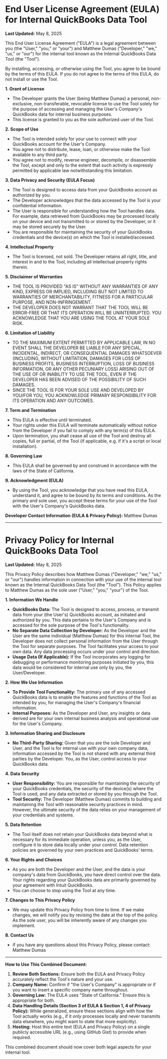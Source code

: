# End User License Agreement (EULA) for Internal QuickBooks Data Tool

**Last Updated:** May 8, 2025

This End User License Agreement ("EULA") is a legal agreement between you (the "User," "you," or "your") and Matthew Dumas ("Developer," "we," "us," or "our") for the internal tool known as the Internal QuickBooks Data Tool (the "Tool").

By installing, accessing, or otherwise using the Tool, you agree to be bound by the terms of this EULA. If you do not agree to the terms of this EULA, do not install or use the Tool.

**1. Grant of License**

* The Developer grants the User (being Matthew Dumas) a personal, non-exclusive, non-transferable, revocable license to use the Tool solely for the purpose of accessing and managing the User's Company's QuickBooks data for internal business purposes.
* This license is granted to you as the sole authorized user of the Tool.

**2. Scope of Use**

* The Tool is intended solely for your use to connect with your QuickBooks account for the User's Company.
* You agree not to distribute, lease, loan, or otherwise make the Tool available to any third party.
* You agree not to modify, reverse engineer, decompile, or disassemble the Tool, except and only to the extent that such activity is expressly permitted by applicable law notwithstanding this limitation.

**3. Data Privacy and Security (EULA Focus)**

* The Tool is designed to access data from your QuickBooks account as authorized by you.
* The Developer acknowledges that the data accessed by the Tool is your confidential information.
* The User is responsible for understanding how the Tool handles data. For example, data retrieved from QuickBooks may be processed locally on your device and not transmitted to or stored by the Developer, or it may be stored securely by the User.
* You are responsible for maintaining the security of your QuickBooks credentials and the device(s) on which the Tool is installed/accessed.

**4. Intellectual Property**

* The Tool is licensed, not sold. The Developer retains all right, title, and interest in and to the Tool, including all intellectual property rights therein.

**5. Disclaimer of Warranties**

* THE TOOL IS PROVIDED "AS IS" WITHOUT ANY WARRANTIES OF ANY KIND, EXPRESS OR IMPLIED, INCLUDING BUT NOT LIMITED TO WARRANTIES OF MERCHANTABILITY, FITNESS FOR A PARTICULAR PURPOSE, AND NON-INFRINGEMENT.
* THE DEVELOPER DOES NOT WARRANT THAT THE TOOL WILL BE ERROR-FREE OR THAT ITS OPERATION WILL BE UNINTERRUPTED. YOU ACKNOWLEDGE THAT YOU ARE USING THE TOOL AT YOUR SOLE RISK.

**6. Limitation of Liability**

* TO THE MAXIMUM EXTENT PERMITTED BY APPLICABLE LAW, IN NO EVENT SHALL THE DEVELOPER BE LIABLE FOR ANY SPECIAL, INCIDENTAL, INDIRECT, OR CONSEQUENTIAL DAMAGES WHATSOEVER (INCLUDING, WITHOUT LIMITATION, DAMAGES FOR LOSS OF BUSINESS PROFITS, BUSINESS INTERRUPTION, LOSS OF BUSINESS INFORMATION, OR ANY OTHER PECUNIARY LOSS) ARISING OUT OF THE USE OF OR INABILITY TO USE THE TOOL, EVEN IF THE DEVELOPER HAS BEEN ADVISED OF THE POSSIBILITY OF SUCH DAMAGES.
* SINCE THE TOOL IS FOR YOUR SOLE USE AND DEVELOPED BY YOU/FOR YOU, YOU ACKNOWLEDGE PRIMARY RESPONSIBILITY FOR ITS OPERATION AND ANY OUTCOMES.

**7. Term and Termination**

* This EULA is effective until terminated.
* Your rights under this EULA will terminate automatically without notice from the Developer if you fail to comply with any term(s) of this EULA.
* Upon termination, you shall cease all use of the Tool and destroy all copies, full or partial, of the Tool (if applicable, e.g. if it's a script or local installation).

**8. Governing Law**

* This EULA shall be governed by and construed in accordance with the laws of the State of California.

**9. Acknowledgment (EULA)**

* By using the Tool, you acknowledge that you have read this EULA, understand it, and agree to be bound by its terms and conditions. As the primary and sole user, you accept these terms for your use of the Tool with the User's Company's QuickBooks data.

**Developer Contact Information (EULA & Privacy Policy):**
Matthew Dumas

---

# Privacy Policy for Internal QuickBooks Data Tool

**Last Updated:** May 8, 2025

This Privacy Policy describes how Matthew Dumas ("Developer," "we," "us," or "our") handles information in connection with your use of the internal tool known as the Internal QuickBooks Data Tool (the "Tool"). This Policy applies to Matthew Dumas as the sole user ("User," "you," "your") of the Tool.

**1. Information We Handle**

* **QuickBooks Data:** The Tool is designed to access, process, or transmit data from your (the User's) QuickBooks account, as initiated and authorized by you. This data pertains to the User's Company and is accessed for the sole purpose of the Tool's functionality.
* **No Separate Data Collection by Developer:** As the Developer and the User are the same individual (Matthew Dumas) for this internal Tool, the Developer does not collect personal information from the User through the Tool for separate purposes. The Tool facilitates your access to your own data. Any data processing occurs under your control and direction.
* **Usage Data (If Applicable):** If the Tool incorporates any logging for debugging or performance monitoring purposes initiated by you, this data would be considered for internal use only by you, the User/Developer.

**2. How We Use Information**

* **To Provide Tool Functionality:** The primary use of any accessed QuickBooks data is to enable the features and functions of the Tool as intended by you, for managing the User's Company's financial information.
* **Internal Purposes:** As the Developer and User, any insights or data derived are for your own internal business analysis and operational use for the User's Company.

**3. Information Sharing and Disclosure**

* **No Third-Party Sharing:** Given that you are the sole Developer and User, and the Tool is for internal use with your own company data, information accessed by the Tool is not shared with any external third parties by the Developer. You, as the User, control access to your QuickBooks data.

**4. Data Security**

* **User Responsibility:** You are responsible for maintaining the security of your QuickBooks credentials, the security of the device(s) where the Tool is used, and any data extracted or stored by you through the Tool.
* **Tool Security:** The Developer (Matthew Dumas) commits to building and maintaining the Tool with reasonable security practices in mind. However, the ultimate security of the data relies on your management of your credentials and systems.

**5. Data Retention**

* The Tool itself does not retain your QuickBooks data beyond what is necessary for its immediate operation, unless you, as the User, configure it to store data locally under your control. Data retention policies are governed by your own practices and QuickBooks' terms.

**6. Your Rights and Choices**

* As you are both the Developer and the User, and the data is your company's data from QuickBooks, you have direct control over the data. Your rights regarding your QuickBooks data are primarily governed by your agreement with Intuit QuickBooks.
* You can choose to stop using the Tool at any time.

**7. Changes to This Privacy Policy**

* We may update this Privacy Policy from time to time. If we make changes, we will notify you by revising the date at the top of the policy. As the sole user, you will be inherently aware of any changes you implement.

**8. Contact Us**

* If you have any questions about this Privacy Policy, please contact:
    Matthew Dumas

---

**How to Use This Combined Document:**

1.  **Review Both Sections:** Ensure both the EULA and Privacy Policy accurately reflect the Tool's nature and your use.
2.  **Company Name:** Confirm if "the User's Company" is appropriate or if you want to insert a specific company name throughout.
3.  **Governing Law:** The EULA uses "State of California." Ensure this is appropriate for both.
4.  **Data Handling Details (Section 3 of EULA & Section 1, 4 of Privacy Policy):** While generalized, ensure these sections align with how the Tool actually works (e.g., if it *only* processes locally and never transmits data elsewhere, you might want to state that more explicitly).
5.  **Hosting:** Host this entire text (EULA and Privacy Policy) on a single publicly accessible URL (e.g., using GitHub Gist) to provide when required.

This combined document should now cover both legal aspects for your internal tool.
